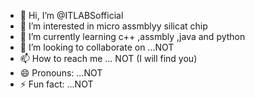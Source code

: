 - 👋 Hi, I’m @ITLABSofficial
- 👀 I’m interested in micro assmblyy silicat chip
- 🌱 I’m currently learning c++ ,assmbly ,java and python
- 💞️ I’m looking to collaborate on ...NOT
- 📫 How to reach me ... NOT (I will find you) 
- 😄 Pronouns: ...NOT
- ⚡ Fun fact: ...NOT

<!---
ITLABSofficial/ITLABSofficial is a ✨ special ✨ repository because its `README.md` (this file) appears on your GitHub profile.
You can click the Preview link to take a look at your changes.
--->
